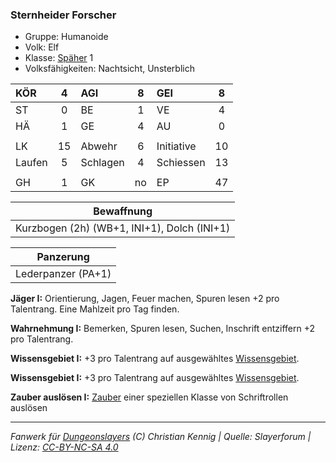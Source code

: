 ### Sternheider Forscher

- Gruppe: Humanoide
- Volk: Elf
- Klasse: [Späher](../../grw/charaktere-klasse-spaeher.md) 1
- Volksfähigkeiten: Nachtsicht, Unsterblich

| KÖR    |  4  | AGI      |  8  | GEI        |  8  |
| :----- | :-: | :------- | :-: | :--------- | :-: |
| ST     |  0  | BE       |  1  | VE         |  4  |
| HÄ     |  1  | GE       |  4  | AU         |  0  |
|        |     |          |     |            |     |
| LK     | 15  | Abwehr   |  6  | Initiative | 10  |
| Laufen |  5  | Schlagen |  4  | Schiessen  | 13  |
|        |     |          |     |            |     |
| GH     |  1  | GK       | no  | EP         | 47  |

|                 Bewaffnung                  |
| :-----------------------------------------: |
| Kurzbogen (2h) (WB+1, INI+1), Dolch (INI+1) |

|     Panzerung      |
| :----------------: |
| Lederpanzer (PA+1) |

**Jäger I:** Orientierung, Jagen, Feuer machen, Spuren lesen +2 pro Talentrang. Eine Mahlzeit pro Tag finden.

**Wahrnehmung I:** Bemerken, Spuren lesen, Suchen, Inschrift entziffern +2 pro Talentrang.

**Wissensgebiet I:** +3 pro Talentrang auf ausgewähltes [Wissensgebiet](../../grw/talente/wissensgebiet.md).

**Wissensgebiet I:** +3 pro Talentrang auf ausgewähltes [Wissensgebiet](../../grw/talente/wissensgebiet.md).

**Zauber auslösen I:** [Zauber](../../fanwerk/zauber/zauber.md) einer speziellen Klasse von Schriftrollen auslösen

---

_Fanwerk für [Dungeonslayers](https://www.dungeonslayers.net/) (C) Christian Kennig | Quelle: Slayerforum | Lizenz: [CC-BY-NC-SA 4.0](https://creativecommons.org/licenses/by-nc-sa/4.0/deed.de)_

